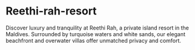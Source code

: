 # Reethi-rah-resort
Discover luxury and tranquility at Reethi Rah, a private island resort in the Maldives. Surrounded by turquoise waters and white sands, our elegant beachfront and overwater villas offer unmatched privacy and comfort.
